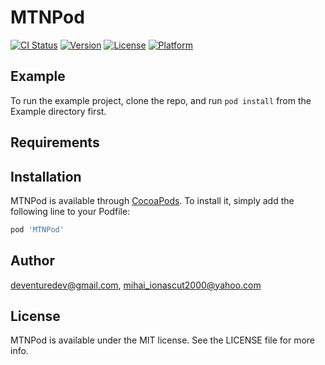 # MTNPod

[![CI Status](https://img.shields.io/travis/deventuredev@gmail.com/MTNPod.svg?style=flat)](https://travis-ci.org/deventuredev@gmail.com/MTNPod)
[![Version](https://img.shields.io/cocoapods/v/MTNPod.svg?style=flat)](https://cocoapods.org/pods/MTNPod)
[![License](https://img.shields.io/cocoapods/l/MTNPod.svg?style=flat)](https://cocoapods.org/pods/MTNPod)
[![Platform](https://img.shields.io/cocoapods/p/MTNPod.svg?style=flat)](https://cocoapods.org/pods/MTNPod)

## Example

To run the example project, clone the repo, and run `pod install` from the Example directory first.

## Requirements

## Installation

MTNPod is available through [CocoaPods](https://cocoapods.org). To install
it, simply add the following line to your Podfile:

```ruby
pod 'MTNPod'
```

## Author

deventuredev@gmail.com, mihai_ionascut2000@yahoo.com

## License

MTNPod is available under the MIT license. See the LICENSE file for more info.
